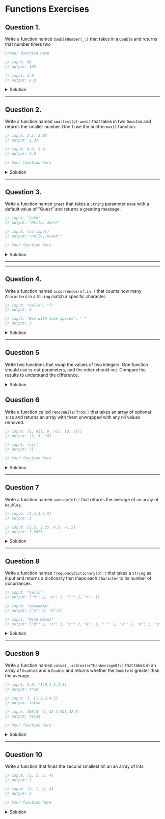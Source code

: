 # Functions Exercises

## Question 1.

Write a function named `doubleNumber(_:)` that takes in a `Double` and returns that number times two

```swift
//Your function here

// input: 99 
// output: 198

// input: 3.0
// output: 6.0
```

<details> 
    <summary>Solution</summary> 
    
```swift 
func double(_ number: Double) -> Double {
  return number * 2
}

print(double(99)) // 198.0
```

</details> 

***

## Question 2.

Write a function named `smallest(of:and:)` that takes in two `Double`s and returns the smaller number. Don't use the built-in `max()` function. 

```swift 
// input: 2.3, 2.03
// output: 2.03

// input: 8.0, 3.0
// output: 3.0
```

```swift
// Your function here

```

<details> 
    <summary>Solution</summary> 
    
```swift 
func smallest(of num1: Double, and num2: Double) -> Double {
  let result = num1 < num2 ? num1 : num2
  return result
}

print(smallest(of: 2.3, and: 2.03)) // 2.03
print(smallest(of: 8.0, and: 3.0)) // 3.0
```

</details> 

***

## Question 3.

Write a function named `greet` that takes a `String` parameter `name` with a default value of "Guest" and returns a greeting message.

```swift
// input: "John"
// output: "Hello, John!"

// input: (no input)
// output: "Hello, Guest!"
```

```swift
// Your function here
```

<details> 
  <summary>Solution</summary> 
  
```swift 
func greet(name: String = "Guest") -> String {
  return "Hello, \(name)!"
}

print(greet(name: "John")) // "Hello, John!"
print(greet()) // "Hello, Guest!"
```

</details> 

*** 

***

## Question 4.

Write a function named `occurrences(of:in:)` that counts how many `Character`s in a `String` match a specific character.

```swift 
// input: "hello", "l"
// output: 2 

// input: "Now with some spaces", " "
// output: 3
```

<details> 
    <summary>Solution</summary> 
    
```swift 
func occurrences(of char: Character, in str: String) -> Int {
  let characters = str.filter { $0 == char }
  return characters.count
}

print(occurrences(of: "l", in: "hello")) // 2
print(occurrences(of: " ", in: "Now with some spaces")) // 3
```

</details> 

***

## Question 5

Write two functions that swap the values of two integers. One function should use in-out parameters, and the other should not. Compare the results to understand the difference.

<details> 
    <summary>Solution</summary> 

```swift
func swapValues(a: inout Int, b: inout Int) {
  let temp = a
  a = b
  b = temp
}

var firstValue = 10
var secondValue = 20
swapValues(a: &firstValue, b: &secondValue)
print("First Value: \(firstValue), Second Value: \(secondValue)") // First Value: 20, Second Value: 10

func swapValues2(a: Int, b: Int) -> (Int, Int) {
  let temp = a
  var a = a
  var b = b
  a = b
  b = temp
  return (a, b)
}

var thirdValue = 10
var forthValue = 20
let (newThirdValue, newForthValue) = swapValues2(a: thirdValue, b: forthValue)
print("third Value: \(firstValue), forth Value: \(secondValue)")
print("third Value: \(newThirdValue), Second Value: \(newForthValue)") // First Value: 20, Second Value: 10
```
</details> 

## Question 6

Write a function called `removeNils(from:)` that takes an array of optional `Int`s and returns an array with them unwrapped with any nil values removed.

```swift 
// input: [1, nil, 9, nil, 10, nil]
// output: [1, 9, 10]

// input: [nil]
// output: []

```

```swift
// Your function here
```

<details> 
    <summary>Solution</summary> 
    
```swift 
func removeNils(from arr: [Int?]) -> [Int] {
  let results = arr.compactMap { $0 }
  return results
}

print(removeNils(from: [1, nil, 9, nil, 10, nil])) // [1, 9, 10]
print(removeNils(from: [nil])) // []
```

</details> 

***

## Question 7

Write a function named `average(of:)` that returns the average of an array of `Double`s. 

```swift 
// input: [1,2,3,4,5]
// output: 3

// input: [1.5, 2.25, 4.5, -1.5]
// output: 1.6875
```

<details> 
    <summary>Solution</summary> 
    
```swift 
func average(of numbers: [Double]) -> Double {
  let results = numbers.reduce(0.0, +)
  return results / Double(numbers.count)
}

print(average(of: [1,2,3,4,5])) // 3
print(average(of: [1.5, 2.25, 4.5, -1.5])) // 1.6875
```

</details> 

***

## Question 8

Write a function named `frequencyDictionary(of:)` that takes a `String` as input and returns a dictionary that maps each `Character` to its number of occurrances. 

```swift 
// input: "hello"
// output: ["h": 1, "e": 1, "l": 2, "o": 1]

// input: "aaaaaAAA"
// output: ["a": 5, "A":3]

// input: "More words"
// output: ["M": 1, "o": 2, "r": 2, "e": 1, " ": 1, "w": 1, "d": 1, "s": 1]
```

<details> 
    <summary>Solution</summary> 
    
```swift 
func frequencyDictionary(of str: String) -> [Character: Int] {
  var dict = [Character: Int]()
  for char in str {
    if let count = dict[char] {
      dict[char] = count + 1
    } else {
      dict[char] = 1
    }
  }
  return dict
}

print(frequencyDictionary(of: "hello")) // ["o": 1, "l": 2, "e": 1, "h": 1]
print(frequencyDictionary(of: "aaaaaAAA")) // ["a": 5, "A": 3]
print(frequencyDictionary(of: "More words")) // ["o": 2, " ": 1, "w": 1, "d": 1, "M": 1, "r": 2, "e": 1, "s": 1]
```

</details> 

***

## Question 9

Write a function named `value(_:isGreaterThanAverageOf:)` that takes in an array of `Double`s and a `Double` and returns whether the `Double` is greater than the average.

```swift 
// input: 4.0, [1.0,2,3,4,5]
// output: true 

// input: 3, [1,2,3,4,5]
// output: false 

// input: 100.8, [1,42,1,541,42,5]
// output: false 
```

```swift
// Your function here
```

<details> 
    <summary>Solution</summary> 
    
```swift 
func value(_ num: Double, isGreaterThanAverageOf numbers: [Double]) -> Bool {
  let average = numbers.reduce(0.0, +) / Double(numbers.count)
  let result = num > average ? true : false
  return result
}

print(value(4.0, isGreaterThanAverageOf: [1.0,2,3,4,5])) // true
print(value(3, isGreaterThanAverageOf: [1,2,3,4,5])) // false
print(value(100.8, isGreaterThanAverageOf: [1,42,1,541,42,5])) // false
```

</details> 

*** 

## Question 10

Write a function that finds the second smallest Int an an array of Ints

```swift 
// input: [1, 2, 3, 4]
// output: 2

// input: [2, 1, 3, 4]
// output: 2
```

```swift
// Your function here
```

<details> 
    <summary>Solution</summary> 
    
```swift 
func secondSmallest(of numbers: [Int]) -> Int {
  guard var smallest = numbers.first else { return 0 }
  var secondSmallest = Int.max
  for num in numbers {
    if num < smallest {
      secondSmallest = smallest
      smallest = num
    }
    else if num < secondSmallest && num != smallest {
      secondSmallest = num
    }
  }
  return secondSmallest
}

print(secondSmallest(of: [1, 2, 3, 4])) // 2
print(secondSmallest(of: [2, 1, 3, 4])) // 2
```

</details> 
